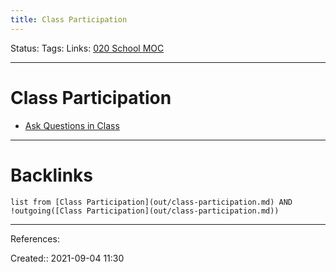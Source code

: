 ```yaml
---
title: Class Participation
---
```

Status: 
Tags: 
Links: [020 School MOC](out/020-school-moc.md)
___
# Class Participation
- [Ask Questions in Class](out/ask-questions-in-class.md)
___
# Backlinks
```dataview
list from [Class Participation](out/class-participation.md) AND !outgoing([Class Participation](out/class-participation.md))
```
___
References:

Created:: 2021-09-04 11:30
